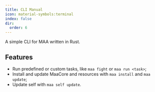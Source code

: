 ```yaml
---
title: CLI Manual
icon: material-symbols:terminal
index: false
dir:
  order: 6
---
```


A simple CLI for MAA written in Rust.

## Features

- Run predefined or custom tasks, like `maa fight` or `maa run <task>`;
- Install and update MaaCore and resources with `maa install` and `maa update`;
- Update self with `maa self update`.

<Catalog base='/en-us/manual/cli/' />
